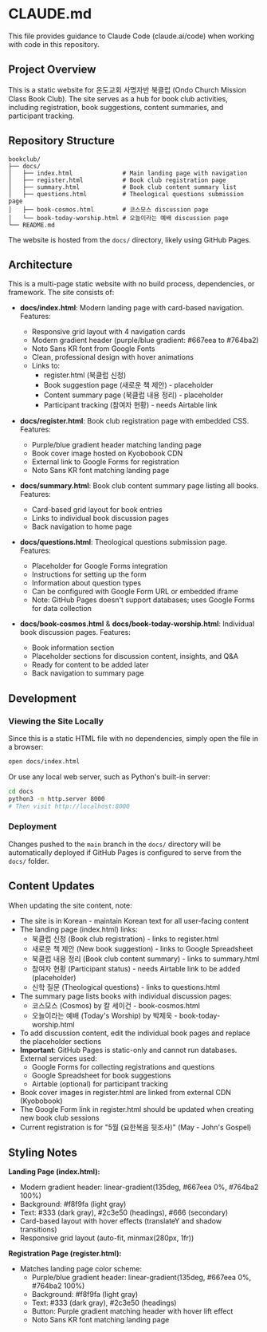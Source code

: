 # CLAUDE.md

This file provides guidance to Claude Code (claude.ai/code) when working with code in this repository.

## Project Overview

This is a static website for 온도교회 사명자반 북클럽 (Ondo Church Mission Class Book Club). The site serves as a hub for book club activities, including registration, book suggestions, content summaries, and participant tracking.

## Repository Structure

```
bookclub/
├── docs/
│   ├── index.html              # Main landing page with navigation
│   ├── register.html           # Book club registration page
│   ├── summary.html            # Book club content summary list
│   ├── questions.html          # Theological questions submission page
│   ├── book-cosmos.html        # 코스모스 discussion page
│   └── book-today-worship.html # 오늘이라는 예배 discussion page
└── README.md
```

The website is hosted from the `docs/` directory, likely using GitHub Pages.

## Architecture

This is a multi-page static website with no build process, dependencies, or framework. The site consists of:

- **docs/index.html**: Modern landing page with card-based navigation. Features:
  - Responsive grid layout with 4 navigation cards
  - Modern gradient header (purple/blue gradient: #667eea to #764ba2)
  - Noto Sans KR font from Google Fonts
  - Clean, professional design with hover animations
  - Links to:
    - register.html (북클럽 신청)
    - Book suggestion page (새로운 책 제안) - placeholder
    - Content summary page (북클럽 내용 정리) - placeholder
    - Participant tracking (참여자 현황) - needs Airtable link

- **docs/register.html**: Book club registration page with embedded CSS. Features:
  - Purple/blue gradient header matching landing page
  - Book cover image hosted on Kyobobook CDN
  - External link to Google Forms for registration
  - Noto Sans KR font matching landing page

- **docs/summary.html**: Book club content summary page listing all books. Features:
  - Card-based grid layout for book entries
  - Links to individual book discussion pages
  - Back navigation to home page

- **docs/questions.html**: Theological questions submission page. Features:
  - Placeholder for Google Forms integration
  - Instructions for setting up the form
  - Information about question types
  - Can be configured with Google Form URL or embedded iframe
  - Note: GitHub Pages doesn't support databases; uses Google Forms for data collection

- **docs/book-cosmos.html** & **docs/book-today-worship.html**: Individual book discussion pages. Features:
  - Book information section
  - Placeholder sections for discussion content, insights, and Q&A
  - Ready for content to be added later
  - Back navigation to summary page

## Development

### Viewing the Site Locally

Since this is a static HTML file with no dependencies, simply open the file in a browser:

```bash
open docs/index.html
```

Or use any local web server, such as Python's built-in server:

```bash
cd docs
python3 -m http.server 8000
# Then visit http://localhost:8000
```

### Deployment

Changes pushed to the `main` branch in the `docs/` directory will be automatically deployed if GitHub Pages is configured to serve from the `docs/` folder.

## Content Updates

When updating the site content, note:

- The site is in Korean - maintain Korean text for all user-facing content
- The landing page (index.html) links:
  - 북클럽 신청 (Book club registration) - links to register.html
  - 새로운 책 제안 (New book suggestion) - links to Google Spreadsheet
  - 북클럽 내용 정리 (Book club content summary) - links to summary.html
  - 참여자 현황 (Participant status) - needs Airtable link to be added (placeholder)
  - 신학 질문 (Theological questions) - links to questions.html
- The summary page lists books with individual discussion pages:
  - 코스모스 (Cosmos) by 칼 세이건 - book-cosmos.html
  - 오늘이라는 예배 (Today's Worship) by 박제욱 - book-today-worship.html
- To add discussion content, edit the individual book pages and replace the placeholder sections
- **Important**: GitHub Pages is static-only and cannot run databases. External services used:
  - Google Forms for collecting registrations and questions
  - Google Spreadsheet for book suggestions
  - Airtable (optional) for participant tracking
- Book cover images in register.html are linked from external CDN (Kyobobook)
- The Google Form link in register.html should be updated when creating new book club sessions
- Current registration is for "5월 (요한복음 뒷조사)" (May - John's Gospel)

## Styling Notes

**Landing Page (index.html):**
- Modern gradient header: linear-gradient(135deg, #667eea 0%, #764ba2 100%)
- Background: #f8f9fa (light gray)
- Text: #333 (dark gray), #2c3e50 (headings), #666 (secondary)
- Card-based layout with hover effects (translateY and shadow transitions)
- Responsive grid layout (auto-fit, minmax(280px, 1fr))

**Registration Page (register.html):**
- Matches landing page color scheme:
  - Purple/blue gradient header: linear-gradient(135deg, #667eea 0%, #764ba2 100%)
  - Background: #f8f9fa (light gray)
  - Text: #333 (dark gray), #2c3e50 (headings)
  - Button: Purple gradient matching header with hover lift effect
  - Noto Sans KR font matching landing page
